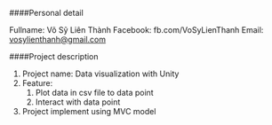 ####Personal detail

Fullname: Võ Sỹ Liên Thành
Facebook: fb.com/VoSyLienThanh
Email: vosylienthanh@gmail.com

####Project description
1. Project name: Data visualization with Unity
1. Feature: 
    1. Plot data in csv file to data point
    2. Interact with data point
1. Project implement using MVC model
